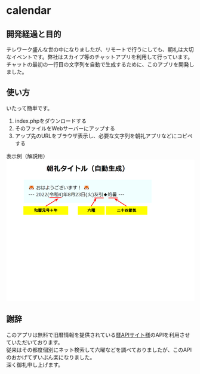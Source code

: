 # calendar

## 開発経過と目的

テレワーク盛んな世の中になりましたが、リモートで行うにしても、朝礼は大切なイベントです。弊社はスカイプ等のチャットアプリを利用して行っています。  
チャットの最初の一行目の文字列を自動で生成するために、このアプリを開発しました。

## 使い方

いたって簡単です。

<ol>
<li>index.phpをダウンロードする</li>
<li>そのファイルをWebサーバーにアップする</li>
<li>アップ先のURLをブラウザ表示し、必要な文字列を朝礼アプリなどにコピペする</li>
</ol>

表示例（解説用）
![表示例](images/fig008.png)

## 謝辞

このアプリは無料で旧暦情報を提供されている[暦APIサイト様](https://koyomi.zing2.org/)のAPIを利用させていただいております。  
従来はその都度個別にネット検索して六曜などを調べておりましたが、このAPIのおかげてずいぶん楽になりました。  
深く御礼申し上げます。
